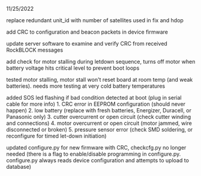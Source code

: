 11/25/2022

replace redundant unit_id with number of satellites used in fix and hdop

add CRC to configuration and beacon packets in device firmware

update server software to examine and verify CRC from received RockBLOCK messages

add check for motor stalling during letdown sequence, turns off motor when battery voltage hits critical level to prevent boot loops

tested motor stalling, motor stall won't reset board at room temp (and weak batteries).  needs more testing at very cold battery temperatures

added SOS led flashing if bad condition detected at boot (plug in serial cable for more info)
    1.  CRC error in EEPROM configuration (should never happen)
    2.  low battery (replace with fresh batteries, Energizer, Duracell, or Panasonic only)
    3.  cutter overcurrent or open circuit  (check cutter winding and connections)
    4.  motor overcurrent or open circuit  (motor jammed, wire disconnected or broken)
    5.  pressure sensor error (check SMD soldering, or reconfigure for timed let-down initiation)

updated configure.py for new firmware with CRC, checkcfg.py no longer needed (there is a flag to enable/disable programming in configure.py.  configure.py always reads device configuration and attempts to upload to database)